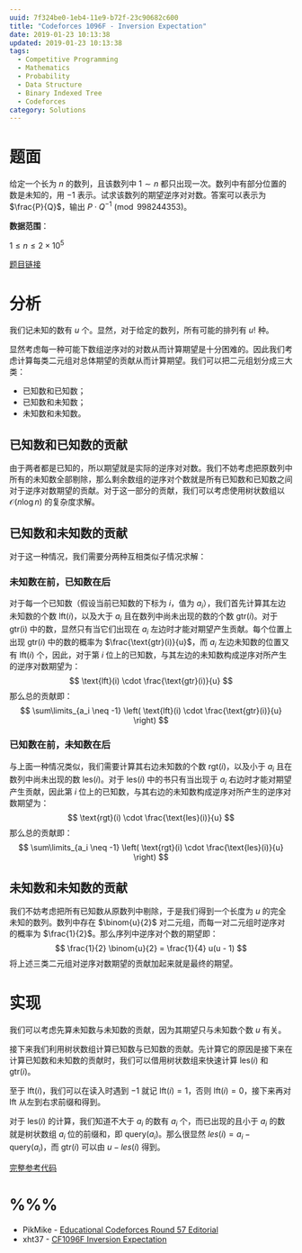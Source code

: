 ```yaml
---
uuid: 7f324be0-1eb4-11e9-b72f-23c90682c600
title: "Codeforces 1096F - Inversion Expectation"
date: 2019-01-23 10:13:38
updated: 2019-01-23 10:13:38
tags:
  - Competitive Programming
  - Mathematics
  - Probability
  - Data Structure
  - Binary Indexed Tree
  - Codeforces
category: Solutions
---
```


# 题面

给定一个长为 $n$ 的数列，且该数列中 $1 \sim n$ 都只出现一次。数列中有部分位置的数是未知的，用 $-1$ 表示。试求该数列的期望逆序对对数。答案可以表示为 $\frac{P}{Q}$，输出 $P \cdot Q^{-1} \pmod {998244353}$。

**数据范围**：

$1 \le n \le 2 \times 10^5$

[题目链接](http://codeforces.com/contest/1096/problem/F)

# 分析

我们记未知的数有 $u$ 个。显然，对于给定的数列，所有可能的排列有 $u!$ 种。

显然考虑每一种可能下数组逆序对的对数从而计算期望是十分困难的。因此我们考虑计算每类二元组对总体期望的贡献从而计算期望。我们可以把二元组划分成三大类：

- 已知数和已知数；
- 已知数和未知数；
- 未知数和未知数。

## 已知数和已知数的贡献

由于两者都是已知的，所以期望就是实际的逆序对对数。我们不妨考虑把原数列中所有的未知数全部剔除，那么剩余数组的逆序对个数就是所有已知数和已知数之间对于逆序对数期望的贡献。对于这一部分的贡献，我们可以考虑使用树状数组以 $\mathcal{O}(n\log{n})$ 的复杂度求解。

## 已知数和未知数的贡献

对于这一种情况，我们需要分两种互相类似子情况求解：

### 未知数在前，已知数在后

对于每一个已知数（假设当前已知数的下标为 $i$，值为 $a_i$），我们首先计算其左边未知数的个数 $\text{lft}(i)$，以及大于 $a_i$ 且在数列中尚未出现的数的个数 $\text{gtr}(i)$。对于 $\text{gtr(i)}$ 中的数，显然只有当它们出现在 $a_i$ 左边时才能对期望产生贡献。每个位置上出现 $\text{gtr}(i)$ 中的数的概率为  $\frac{\text{gtr}(i)}{u}$，而 $a_i$ 左边未知数的位置又有 $\text{lft}(i)$ 个，因此，对于第 $i$ 位上的已知数，与其左边的未知数构成逆序对所产生的逆序对数期望为：
$$
\text{lft}(i) \cdot \frac{\text{gtr}(i)}{u}
$$
那么总的贡献即：
$$
\sum\limits_{a_i \neq -1} \left( \text{lft}(i) \cdot \frac{\text{gtr}(i)}{u} \right)
$$

### 已知数在前，未知数在后

与上面一种情况类似，我们需要计算其右边未知数的个数 $\text{rgt}(i)$，以及小于 $a_i$ 且在数列中尚未出现的数 $\text{les}(i)$。对于 $\text{les}(i)$ 中的书只有当出现于 $a_i$ 右边时才能对期望产生贡献，因此第 $i$ 位上的已知数，与其右边的未知数构成逆序对所产生的逆序对数期望为：
$$
\text{rgt}(i) \cdot \frac{\text{les}(i)}{u}
$$
那么总的贡献即：
$$
\sum\limits_{a_i \neq -1} \left( \text{rgt}(i) \cdot \frac{\text{les}(i)}{u} \right)
$$

## 未知数和未知数的贡献

我们不妨考虑把所有已知数从原数列中剔除，于是我们得到一个长度为 $u$ 的完全未知的数列。数列中存在 $\binom{u}{2}$ 对二元组，而每一对二元组时逆序对的概率为 $\frac{1}{2}$。那么序列中逆序对个数的期望即：
$$
\frac{1}{2} \binom{u}{2} = \frac{1}{4} u(u - 1)
$$
将上述三类二元组对逆序对数期望的贡献加起来就是最终的期望。

# 实现

我们可以考虑先算未知数与未知数的贡献，因为其期望只与未知数个数 $u$ 有关。

接下来我们利用树状数组计算已知数与已知数的贡献。先计算它的原因是接下来在计算已知数和未知数的贡献时，我们可以借用树状数组来快速计算 $\text{les}(i)$ 和 $\text{gtr}(i)$。

至于 $\text{lft}(i)$，我们可以在读入时遇到 $-1$ 就记 $\text{lft}(i) = 1$，否则 $\text{lft}(i) = 0$，接下来再对 $\text{lft}$ 从左到右求前缀和得到。

对于 $\text{les}(i)$ 的计算，我们知道不大于 $a_i$ 的数有 $a_i$ 个，而已出现的且小于 $a_i$ 的数就是树状数组 $a_i$ 位的前缀和，即 $\text{query}(a_i)$。那么很显然 $les(i) = a_i - \text{query}(a_i)$，而 $\text{gtr}(i)$ 可以由 $u - les(i)$ 得到。

[完整参考代码](https://github.com/codgician/ICPC/blob/master/Codeforces/1096F/probability_binary_indexed_tree.cpp)

# %%%

- PikMike - [Educational Codeforces Round 57 Editorial](http://codeforces.com/blog/entry/64156)
- xht37 - [CF1096F Inversion Expectation](https://www.cnblogs.com/xht37/p/10198314.html)